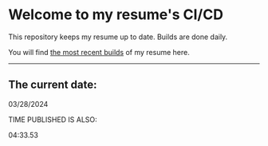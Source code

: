 # Welcome to my resume's CI/CD
This repository keeps my resume up to date. Builds are done daily.
  
You will find [the most recent builds](output/) of my resume here.
* * *
 
## The current date:  
 03/28/2024 
   
  
  
 TIME PUBLISHED IS ALSO: 
  
 04:33.53 
  
  
